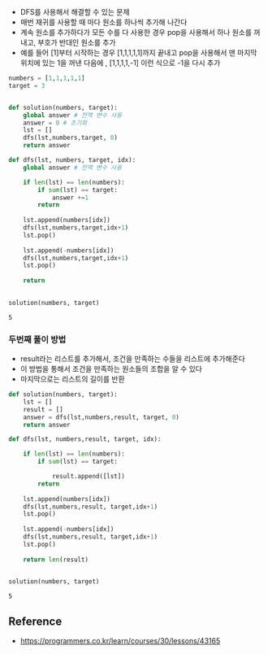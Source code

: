 - DFS를 사용해서 해결할 수 있는 문제
- 매번 재귀를 사용할 때 마다 원소를 하나씩 추가해 나간다 
- 계속 원소를 추가하다가 모든 수를 다 사용한 경우 pop을 사용해서 하나 원소를 꺼내고, 부호가 반대인 원소를 추가 
- 예를 들어 [1]부터 시작하는 경우 [1,1,1,1,1]까지 끝내고 pop을 사용해서 맨 마지막 위치에 있는 1을 꺼낸 다음에  , [1,1,1,1,-1] 이런 식으로 -1을 다시 추가 


```python
numbers = [1,1,1,1,1]
target = 3
```


```python

def solution(numbers, target):
    global answer # 전역 변수 사용
    answer = 0 # 초기화 
    lst = []
    dfs(lst,numbers,target, 0)
    return answer

```


```python
def dfs(lst, numbers, target, idx):
    global answer # 전역 변수 사용 

    if len(lst) == len(numbers):
        if sum(lst) == target:
            answer +=1
        return
    
    lst.append(numbers[idx])
    dfs(lst,numbers,target,idx+1)
    lst.pop()
    
    lst.append(-numbers[idx])
    dfs(lst,numbers,target,idx+1)
    lst.pop()
    
    return 
    
```


```python
solution(numbers, target)
```




    5



### 두번째 풀이 방법

- result라는 리스트를 추가해서, 조건을 만족하는 수들을 리스트에 추가해준다
- 이 방법을 통해서 조건을 만족하는 원소들의 조합을 알 수 있다 
- 마지막으로는 리스트의 길이를 반환


```python
def solution(numbers, target):
    lst = []
    result = []
    answer = dfs(lst,numbers,result, target, 0)
    return answer

def dfs(lst, numbers,result, target, idx):

    if len(lst) == len(numbers):
        if sum(lst) == target:

            result.append([lst])
        return 
    
    lst.append(numbers[idx])
    dfs(lst,numbers,result, target,idx+1)
    lst.pop()
    
    lst.append(-numbers[idx])
    dfs(lst,numbers,result, target,idx+1)
    lst.pop()
    
    return len(result)
    
```


```python
solution(numbers, target)
```




    5



## Reference
- https://programmers.co.kr/learn/courses/30/lessons/43165
